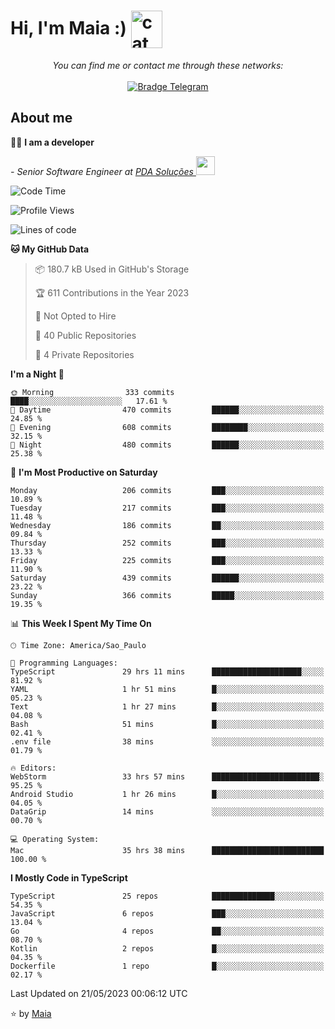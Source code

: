 <h1 align="left">Hi, I'm Maia :) 
<img src="https://emojis.slackmojis.com/emojis/images/1643509834/36299/black-cat.gif?1643509834" width="50" height="60" align="center"  alt="cat"/>
</h1>

<p align="center">
    <i>You can find me or contact me through these networks:</i>
    <br/><br/>
    <a href="https://t.me/mrootx" target="_blank">
        <img src="https://img.shields.io/badge/-Telegram-2CA5E0?logo=telegram&style=flat&logoColor=white" alt="Bradge Telegram" />
    </a>
</p>

## About me

:technologist: <strong>I am a developer</strong> <br>

<p><em> - Senior Software Engineer at <a href="https://pdasolucoes.com.br">PDA Soluções
</a><img src="https://media.giphy.com/media/WUlplcMpOCEmTGBtBW/giphy.gif" width="30"> 
</em></p>

<!--START_SECTION:waka-->
![Code Time](http://img.shields.io/badge/Code%20Time-2%2C629%20hrs%2016%20mins-blue)

![Profile Views](http://img.shields.io/badge/Profile%20Views-8-blue)

![Lines of code](https://img.shields.io/badge/From%20Hello%20World%20I%27ve%20Written-483.0%20thousand%20lines%20of%20code-blue)

**🐱 My GitHub Data** 

> 📦 180.7 kB Used in GitHub's Storage 
 > 
> 🏆 611 Contributions in the Year 2023
 > 
> 🚫 Not Opted to Hire
 > 
> 📜 40 Public Repositories 
 > 
> 🔑 4 Private Repositories 
 > 
**I'm a Night 🦉** 

```text
🌞 Morning                333 commits         ████░░░░░░░░░░░░░░░░░░░░░   17.61 % 
🌆 Daytime                470 commits         ██████░░░░░░░░░░░░░░░░░░░   24.85 % 
🌃 Evening                608 commits         ████████░░░░░░░░░░░░░░░░░   32.15 % 
🌙 Night                  480 commits         ██████░░░░░░░░░░░░░░░░░░░   25.38 % 
```
📅 **I'm Most Productive on Saturday** 

```text
Monday                   206 commits         ███░░░░░░░░░░░░░░░░░░░░░░   10.89 % 
Tuesday                  217 commits         ███░░░░░░░░░░░░░░░░░░░░░░   11.48 % 
Wednesday                186 commits         ██░░░░░░░░░░░░░░░░░░░░░░░   09.84 % 
Thursday                 252 commits         ███░░░░░░░░░░░░░░░░░░░░░░   13.33 % 
Friday                   225 commits         ███░░░░░░░░░░░░░░░░░░░░░░   11.90 % 
Saturday                 439 commits         ██████░░░░░░░░░░░░░░░░░░░   23.22 % 
Sunday                   366 commits         █████░░░░░░░░░░░░░░░░░░░░   19.35 % 
```


📊 **This Week I Spent My Time On** 

```text
🕑︎ Time Zone: America/Sao_Paulo

💬 Programming Languages: 
TypeScript               29 hrs 11 mins      ████████████████████░░░░░   81.92 % 
YAML                     1 hr 51 mins        █░░░░░░░░░░░░░░░░░░░░░░░░   05.23 % 
Text                     1 hr 27 mins        █░░░░░░░░░░░░░░░░░░░░░░░░   04.08 % 
Bash                     51 mins             █░░░░░░░░░░░░░░░░░░░░░░░░   02.41 % 
.env file                38 mins             ░░░░░░░░░░░░░░░░░░░░░░░░░   01.79 % 

🔥 Editors: 
WebStorm                 33 hrs 57 mins      ████████████████████████░   95.25 % 
Android Studio           1 hr 26 mins        █░░░░░░░░░░░░░░░░░░░░░░░░   04.05 % 
DataGrip                 14 mins             ░░░░░░░░░░░░░░░░░░░░░░░░░   00.70 % 

💻 Operating System: 
Mac                      35 hrs 38 mins      █████████████████████████   100.00 % 
```

**I Mostly Code in TypeScript** 

```text
TypeScript               25 repos            ██████████████░░░░░░░░░░░   54.35 % 
JavaScript               6 repos             ███░░░░░░░░░░░░░░░░░░░░░░   13.04 % 
Go                       4 repos             ██░░░░░░░░░░░░░░░░░░░░░░░   08.70 % 
Kotlin                   2 repos             █░░░░░░░░░░░░░░░░░░░░░░░░   04.35 % 
Dockerfile               1 repo              █░░░░░░░░░░░░░░░░░░░░░░░░   02.17 % 
```




 Last Updated on 21/05/2023 00:06:12 UTC
<!--END_SECTION:waka-->

⭐️ by [Maia](https://github.com/gabrielmaialva33/)


